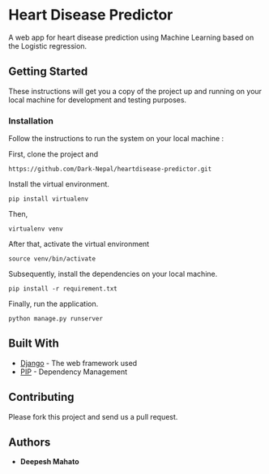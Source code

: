 # Heart Disease Predictor

A web app for heart disease prediction using Machine Learning based on the Logistic regression. 

## Getting Started

These instructions will get you a copy of the project up and running on your local machine for development and testing purposes.

### Installation

Follow the instructions to run the system on your local machine :

First, clone the project and 
```
https://github.com/Dark-Nepal/heartdisease-predictor.git
```

Install the virtual environment.
```
pip install virtualenv
```
Then,
```
virtualenv venv
```
After that, activate the virtual environment
```
source venv/bin/activate
```
Subsequently, install the dependencies on your local machine.
```
pip install -r requirement.txt
```
Finally, run the application.
```
python manage.py runserver
```

## Built With

* [Django](https://www.djangoproject.com/) - The web framework used
* [PIP](https://pip.pypa.io/en/stable//) - Dependency Management

## Contributing

Please fork this project and send us a pull request.

## Authors

* **Deepesh Mahato**


